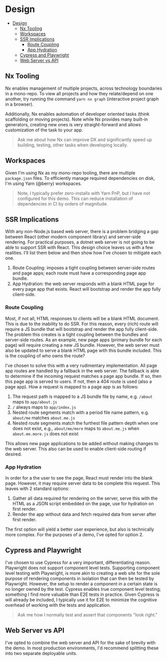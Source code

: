 # Design

- [Design](#design)
  - [Nx Tooling](#nx-tooling)
  - [Workspaces](#workspaces)
  - [SSR Implications](#ssr-implications)
    - [Route Coupling](#route-coupling)
    - [App Hydration](#app-hydration)
  - [Cypress and Playwright](#cypress-and-playwright)
  - [Web Server vs API](#web-server-vs-api)

## Nx Tooling

Nx enables management of multiple projects, across technology boundaries in a mono-repo. To view all projects and how they relate/depend on one another, try running the command `yarn nx graph` (interactive project graph in a browser).

Additionally, Nx enables automation of developer oriented tasks (think scaffolding or moving projects). Note while Nx provides many built-in generators, creating new ones is very straight-forward and allows customization of the task to your app.

> Ask me about how Nx can improve DX and significantly speed up building, testing, other tasks when developing locally.

## Workspaces

Given I'm using Nx as my mono-repo tooling, there are multiple `package.json` files. To efficiently manage required dependencies on disk, I'm using Yarn (@berry) workspaces.

> Note, I typically prefer zero-installs with Yarn PnP, but I have not configured for this demo. This can reduce installation of dependencies in CI by orders of magnitude.

## SSR Implications

With any non-Node.js based web server, there is a problem bridging a gap between React (other modern component library) and server-side rendering. For practical purposes, a dotnet web server is not going to be able to support SSR with React. This design choice leaves us with a few realities. I'll list them below and then show how I've chosen to mitigate each one.

1. Route Coupling: imposes a tight coupling between server-side routes and page apps; each route must have a corresponding page app bundle.
2. App Hydration: the web server responds with a blank HTML page for every page app that exists. React will bootstrap and render the app fully client-side.

### Route Coupling

Most, if not all, HTML responses to clients will be a blank HTML document. This is due to the inability to do SSR. For this reason, every (rich) route will require a JS bundle that will bootstrap and render the app fully client-side. The problem this creates is a tight coupling between the bundles and server-side routes. As an example, new page apps (primary bundle for each page) will require creating a new JS bundle. However, the web server must also be updated to serve a blank HTML page with this bundle included. This is the coupling of who owns the route?

I've chosen to solve this with a very rudimentary implementation. All page app routes are handled by a fallback in the web server. The fallback is able to determine if the incoming request matches a page app bundle. If so, then this page app is served to users. If not, then a 404 route is used (also a page app). How a request is mapped to a page app is as follows:

1. The request path is mapped to a JS bundle file by name, e.g. `/about` maps to `app/about.js`
2. `/` always maps to `app/index.js`
3. Nested route segments match with a period file name pattern, e.g. `about/me` matches `about.me.js`
4. Nested route segments match the furthest file pattern depth when one does not exist, e.g., `about/me/more` maps to `about.me.js` when `about.me.more.js` does not exist

This allows new page applications to be added without making changes to the web server. This also can be used to enable client-side routing if desired.

### App Hydration

In order for a the user to see the page, React must render into the blank page. However, it may require server data to be complete this request. This leaves with 2 standard options:

1. Gather all data required for rendering on the server, serve this with the HTML as a JSON script embedded on the page, use for hydration on first render.
2. Render the app without data and fetch required data from server after first render.

The first option will yield a better user experience, but also is technically more complex. For the purposes of a demo, I've opted for option 2.

## Cypress and Playwright

I've chosen to use Cypress for a very important, differentiating reason. Playwright does not support component level tests. Supporting component level testing with Playwright, is more akin to creating a web site for the sole purpose of rendering components in isolation that can then be tested by Playwright. However, the setup to render a component in a certain state is no longer owned by the test. Cypress enables true component level testing; something I find more valuable than E2E tests in practice. Given Cypress is will already be included, I typically use it for E2E to minimize the cognitive overhead of working with the tests and application.

> Ask me how I normally test and assert that components "look right."

## Web Server vs API

I've opted to combine the web server and API for the sake of brevity with the demo. In most production environments, I'd recommend splitting these into two separate deployable units.
